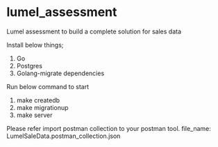 # lumel_assessment
Lumel assessment to build a complete solution for sales data

Install below things;
1. Go
2. Postgres
3. Golang-migrate dependencies

Run below command to start
1. make createdb
2. make migrationup
3. make server

Please refer import postman collection to your postman tool.
file_name: LumelSaleData.postman_collection.json